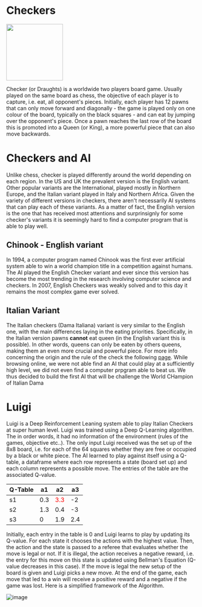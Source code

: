 # Checkers 
<img src="https://user-images.githubusercontent.com/35597877/137335322-f02f5183-8892-4cd3-837d-de44bc853828.png" width="150">

Checker (or Draughts) is a worldwide two players board game. Usually played on the same board as chess, the objective of each player is to capture, i.e. eat, all opponent's pieces. Initially, each player has 12 pawns that can only move forward and diagonally - the game is played only on one colour of the board, typically on the black squares - and can eat by jumping over the opponent's piece. Once a pawn reaches the last row of the board this is promoted into a Queen (or King), a more powerful piece that can also move backwards. 

# Checkers and AI
Unlike chess, checker is played differently around the world depending on each region. In the US and UK the prevalent version is the English variant. Other popular variants are the International, played mostly in Northern Europe, and the Italian variant played in Italy and Northern Africa. Given the variety of different versions in checkers, there aren't necessarily AI systems that can play each of these variants. As a matter of fact, the English version is the one that has received most attentions and surprinsignly for some checker's variants it is seemingly hard to find a computer program that is able to play well. 

## Chinook - English variant
In 1994, a computer program named Chinook was the first ever artificial system able to win a world champion title in a competition against humans. The AI played the English Checker variant and ever since this version has become the most trending in the research involving computer science and checkers. In 2007, English Checkers was weakly solved and to this day it remains the most complex game ever solved. 

## Italian Variant
The Italian checkers (Dama Italiana) variant is very similar to the English one, with the main differences laying in the eating priorities. Specifically, in the Italian version pawns **cannot** eat queen (in the English variant this is possible). In other words, queens can only be eaten by others queens, making them an even more crucial and powerful piece. For more info concerning the origin and the rule of the check the following [page](https://en.wikipedia.org/wiki/Italian_draughts).
While browsing online, we were not able find an AI that could play at a sufficiently high level, we did not even find a computer prpgram able to beat us. We thus decided to build the first AI that will be challenge the World CHampion of Italian Dama

# Luigi
Luigi is a Deep Reinforcement Leaning system able to play Italian Checkers at super human level. Luigi was trained using a Deep Q-Learning algorithm. The  in order words, it had no information of the environment (rules of the games, objective etc..). The only input Luigi received was the set up of the 8x8 board, i.e. for each of the 64 squares whether they are free or occupied by a black or white piece. The AI learned to play against itself using a Q-table, a dataframe where each row represents a state (board set up) and each column represents a possible move. The entries of the table are the associated Q-value.

<table class="tg">
<thead>
  <tr>
    <th class="tg-0pky"><span style="font-weight:bold">Q-Table</span></th>
    <th class="tg-0pky">a1</th>
    <th class="tg-0pky">a2</th>
    <th class="tg-0pky">a3</th>
  </tr>
</thead>
<tbody>
  <tr>
    <td class="tg-0pky">s1</td>
    <td class="tg-0pky">0.3</td>
    <td class="tg-0pky"><span style="color:#FE0000">3.3</span></td>
    <td class="tg-0pky">-2</td>
  </tr>
  <tr>
    <td class="tg-0pky">s2</td>
    <td class="tg-36ox">1.3</td>
    <td class="tg-0pky">0.4</td>
    <td class="tg-0pky">-3</td>
  </tr>
  <tr>
    <td class="tg-0pky">s3</td>
    <td class="tg-0pky">0</td>
    <td class="tg-0pky">1.9</td>
    <td class="tg-36ox">2.4</td>
  </tr>
</tbody>
</table>

Initially, each entry in the table is 0 and Luigi learns to play by updating its Q-value. For each state it chooses the actions with the highest value. Then, the action and the state is passed to a referee that evaluates whether the move is legal or not. If it is illegal, the action receives a negative reward, i.e. the entry for this move on this state is updated using Bellman's Equation (Q-value decreases in this case). If the move is legal the new setup of the board is given and Luigi picks a new move. At the end of the game, each move that led to a win will receive a positive reward and a negative if the game was lost. Here is a simplified framework of the Algorithm.

![image](https://user-images.githubusercontent.com/35597877/137343416-3bc0f206-e242-4539-b84e-ae5b48262b00.png)




